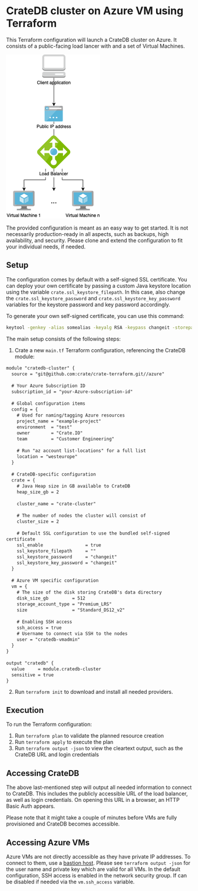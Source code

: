 # CrateDB cluster on Azure VM using Terraform
This Terraform configuration will launch a CrateDB cluster on Azure. It consists of a public-facing load lancer with and a set of Virtual Machines.

![Azure architecture](azure_architecture.png)

The provided configuration is meant as an easy way to get started. It is not necessarily production-ready in all aspects, such as backups, high availability, and security. Please clone and extend the configuration to fit your individual needs, if needed.

## Setup
The configuration comes by default with a self-signed SSL certificate. You can deploy your own certificate by passing a custom Java keystore location using the variable `crate.ssl_keystore_filepath`. In this case, also change the `crate.ssl_keystore_password` and `crate.ssl_keystore_key_password` variables for the keystore password and key password accordingly.

To generate your own self-signed certificate, you can use this command:
```bash
keytool -genkey -alias somealias -keyalg RSA -keypass changeit -storepass changeit -keystore keystore.jks -keysize 2048 -validity 1461
```

The main setup consists of the following steps:
1. Crate a new `main.tf` Terraform configuration, referencing the CrateDB module:

  ```hcl
  module "cratedb-cluster" {
    source = "git@github.com:crate/crate-terraform.git//azure"

    # Your Azure Subscription ID
    subscription_id = "your-Azure-subscription-id"

    # Global configuration items
    config = {
      # Used for naming/tagging Azure resources
      project_name = "example-project"
      environment  = "test"
      owner        = "Crate.IO"
      team         = "Customer Engineering"

      # Run "az account list-locations" for a full list
      location = "westeurope"
    }

    # CrateDB-specific configuration
    crate = {
      # Java Heap size in GB available to CrateDB
      heap_size_gb = 2

      cluster_name = "crate-cluster"

      # The number of nodes the cluster will consist of
      cluster_size = 2

      # Default SSL configuration to use the bundled self-signed certificate
      ssl_enable                = true
      ssl_keystore_filepath     = ""
      ssl_keystore_password     = "changeit"
      ssl_keystore_key_password = "changeit"
    }

    # Azure VM specific configuration
    vm = {
      # The size of the disk storing CrateDB's data directory
      disk_size_gb         = 512
      storage_account_type = "Premium_LRS"
      size                 = "Standard_DS12_v2"

      # Enabling SSH access
      ssh_access = true
      # Username to connect via SSH to the nodes
      user = "cratedb-vmadmin"
    }
  }

  output "cratedb" {
    value     = module.cratedb-cluster
    sensitive = true
  }
```

2. Run `terraform init` to download and install all needed providers.

## Execution
To run the Terraform configuration:
1. Run `terraform plan` to validate the planned resource creation
2. Run `terraform apply` to execute the plan
3. Run `terraform output -json` to view the cleartext output, such as the CrateDB URL and login credentials

## Accessing CrateDB
The above last-mentioned step will output all needed information to connect to CrateDB. This includes the publicly accessible URL of the load balancer, as well as login credentials. On opening this URL in a browser, an HTTP Basic Auth appears.

Please note that it might take a couple of minutes before VMs are fully provisioned and CrateDB becomes accessible.

## Accessing Azure VMs
Azure VMs are not directly accessible as they have private IP addresses. To connect to them, use a [bastion host](https://docs.microsoft.com/en-us/azure/bastion/quickstart-host-portal). Please see `terraform output -json` for the user name and private key which are valid for all VMs.
In the default configuration, SSH access is enabled in the network security group. If can be disabled if needed via the `vm.ssh_access` variable.
